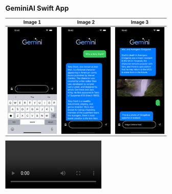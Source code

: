 ## GeminiAI Swift App



| Image 1 | Image 2 | Image 3 |
|---------|---------|---------|
| ![IMAGE](images/1.png) | ![IMAGE](images/2.png) | ![IMAGE](images/3.png) | 

![Video](https://github.com/AKhilRaghav0/GeminiMultimodalChat/blob/d0c954a0dce6c5fd38601ee8bdc47a22724775cb/images/GeminiAI.mp4)
